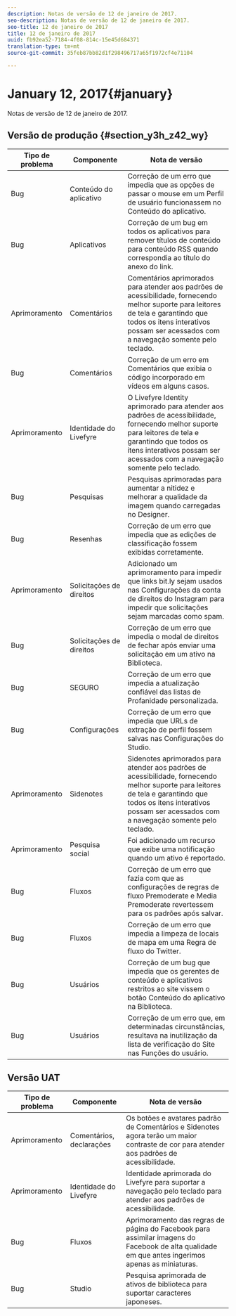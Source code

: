 ```yaml
---
description: Notas de versão de 12 de janeiro de 2017.
seo-description: Notas de versão de 12 de janeiro de 2017.
seo-title: 12 de janeiro de 2017
title: 12 de janeiro de 2017
uuid: fb92ea52-7184-4f08-814c-15e45d684371
translation-type: tm+mt
source-git-commit: 35feb87bb82d1f298496717a65f1972cf4e71104

---
```



# January 12, 2017{#january}

Notas de versão de 12 de janeiro de 2017.

## Versão de produção {#section_y3h_z42_wy}

| Tipo de problema | Componente | Nota de versão |
|--- |--- |--- |
| Bug | Conteúdo do aplicativo | Correção de um erro que impedia que as opções de passar o mouse em um Perfil de usuário funcionassem no Conteúdo do aplicativo. |
| Bug | Aplicativos | Correção de um bug em todos os aplicativos para remover títulos de conteúdo para conteúdo RSS quando correspondia ao título do anexo do link. |
| Aprimoramento | Comentários | Comentários aprimorados para atender aos padrões de acessibilidade, fornecendo melhor suporte para leitores de tela e garantindo que todos os itens interativos possam ser acessados com a navegação somente pelo teclado. |
| Bug | Comentários | Correção de um erro em Comentários que exibia o código incorporado em vídeos em alguns casos. |
| Aprimoramento | Identidade do Livefyre | O Livefyre Identity aprimorado para atender aos padrões de acessibilidade, fornecendo melhor suporte para leitores de tela e garantindo que todos os itens interativos possam ser acessados com a navegação somente pelo teclado. |
| Bug | Pesquisas | Pesquisas aprimoradas para aumentar a nitidez e melhorar a qualidade da imagem quando carregadas no Designer. |
| Bug | Resenhas | Correção de um erro que impedia que as edições de classificação fossem exibidas corretamente. |
| Aprimoramento | Solicitações de direitos | Adicionado um aprimoramento para impedir que links bit.ly sejam usados nas Configurações da conta de direitos do Instagram para impedir que solicitações sejam marcadas como spam. |
| Bug | Solicitações de direitos | Correção de um erro que impedia o modal de direitos de fechar após enviar uma solicitação em um ativo na Biblioteca. |
| Bug | SEGURO | Correção de um erro que impedia a atualização confiável das listas de Profanidade personalizada. |
| Bug | Configurações | Correção de um erro que impedia que URLs de extração de perfil fossem salvas nas Configurações do Studio. |
| Aprimoramento | Sidenotes | Sidenotes aprimorados para atender aos padrões de acessibilidade, fornecendo melhor suporte para leitores de tela e garantindo que todos os itens interativos possam ser acessados com a navegação somente pelo teclado. |
| Aprimoramento | Pesquisa social | Foi adicionado um recurso que exibe uma notificação quando um ativo é reportado. |
| Bug | Fluxos | Correção de um erro que fazia com que as configurações de regras de fluxo Premoderate e Media Premoderate revertessem para os padrões após salvar. |
| Bug | Fluxos | Correção de um erro que impedia a limpeza de locais de mapa em uma Regra de fluxo do Twitter. |
| Bug | Usuários | Correção de um bug que impedia que os gerentes de conteúdo e aplicativos restritos ao site vissem o botão Conteúdo do aplicativo na Biblioteca. |
| Bug | Usuários | Correção de um erro que, em determinadas circunstâncias, resultava na inutilização da lista de verificação do Site nas Funções do usuário. |


## Versão UAT

| Tipo de problema | Componente | Nota de versão |
|--- |--- |--- |
| Aprimoramento | Comentários, declarações | Os botões e avatares padrão de Comentários e Sidenotes agora terão um maior contraste de cor para atender aos padrões de acessibilidade. |
| Aprimoramento |  Identidade do Livefyre | Identidade aprimorada do Livefyre para suportar a navegação pelo teclado para atender aos padrões de acessibilidade. |
| Bug | Fluxos | Aprimoramento das regras de página do Facebook para assimilar imagens do Facebook de alta qualidade em que antes ingerimos apenas as miniaturas. |
| Bug | Studio | Pesquisa aprimorada de ativos de biblioteca para suportar caracteres japoneses. |

